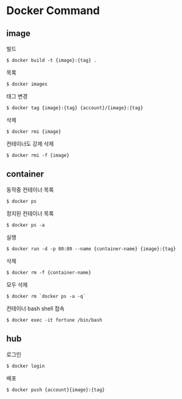 # Docker Command
## image
빌드
```
$ docker build -t {image}:{tag} .
```
목록
```
$ docker images
```
태그 변경
```
$ docker tag {image}:{tag} {account}/{image}:{tag}
```
삭제
```
$ docker rmi {image}
```
컨테이너도 강제 삭제
```
$ docker rmi -f {image}
```

## container
동작중 컨테이너 목록
```
$ docker ps
```
정지된 컨테이너 목록
```
$ docker ps -a
```
실행
```
$ docker run -d -p 80:80 --name {container-name} {image}:{tag} 
```
삭제
```
$ docker rm -f {container-name}
```
모두 삭제
```
$ docker rm `docker ps -a -q`
```
컨테이너 bash shell 접속
```
$ docker exec -it fortune /bin/bash
```

## hub
로그인
```
$ docker login
```
배포
```
$ docker push {account}{image}:{tag}
```
